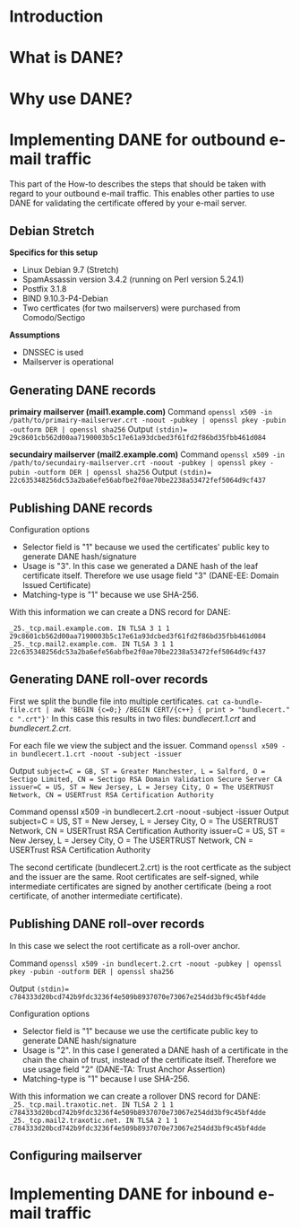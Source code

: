 # Introduction

# What is DANE?

# Why use DANE?

# Implementing DANE for outbound e-mail traffic
This part of the How-to describes the steps that should be taken with regard to your outbound e-mail traffic. This enables other parties to use DANE for validating the certificate offered by your e-mail server. 

## Debian Stretch
**Specifics for this setup**
* Linux Debian 9.7 (Stretch) 
* SpamAssassin version 3.4.2 (running on Perl version 5.24.1)
* Postfix 3.1.8
* BIND 9.10.3-P4-Debian
* Two certficates (for two mailservers) were purchased from Comodo/Sectigo

**Assumptions**
* DNSSEC is used
* Mailserver is operational

## Generating DANE records
**primairy mailserver (mail1.example.com)**
Command
`openssl x509 -in /path/to/primairy-mailserver.crt -noout -pubkey | openssl pkey -pubin -outform DER | openssl sha256`
Output
`(stdin)= 29c8601cb562d00aa7190003b5c17e61a93dcbed3f61fd2f86bd35fbb461d084`

**secundairy mailserver (mail2.example.com)**
Command
`openssl x509 -in /path/to/secundairy-mailserver.crt -noout -pubkey | openssl pkey -pubin -outform DER | openssl sha256`
Output
`(stdin)= 22c635348256dc53a2ba6efe56abfbe2f0ae70be2238a53472fef5064d9cf437`

## Publishing DANE records
Configuration options
* Selector field is "1" because we used the certificates' public key to generate DANE hash/signature
* Usage is "3". In this case we generated a DANE hash of the leaf certificate itself. Therefore we use usage field "3" (DANE-EE: Domain Issued Certificate) 
* Matching-type is "1" because we use SHA-256.

With this information we can create a DNS record for DANE:

`_25._tcp.mail.example.com. IN TLSA 3 1 1 29c8601cb562d00aa7190003b5c17e61a93dcbed3f61fd2f86bd35fbb461d084`
`_25._tcp.mail2.example.com. IN TLSA 3 1 1 22c635348256dc53a2ba6efe56abfbe2f0ae70be2238a53472fef5064d9cf437`

## Generating DANE roll-over records
First we split the bundle file into multiple certificates. 
`cat ca-bundle-file.crt | awk 'BEGIN {c=0;} /BEGIN CERT/{c++} { print > "bundlecert." c ".crt"}'`
In this case this results in two files: _bundlecert.1.crt_ and _bundlecert.2.crt_.

For each file we view the subject and the issuer.
Command
`openssl x509 -in bundlecert.1.crt -noout -subject -issuer`

Output
`subject=C = GB, ST = Greater Manchester, L = Salford, O = Sectigo Limited, CN = Sectigo RSA Domain Validation Secure Server CA`
`issuer=C = US, ST = New Jersey, L = Jersey City, O = The USERTRUST Network, CN = USERTrust RSA Certification Authority`

Command
openssl x509 -in bundlecert.2.crt -noout -subject -issuer
Output
subject=C = US, ST = New Jersey, L = Jersey City, O = The USERTRUST Network, CN = USERTrust RSA Certification Authority
issuer=C = US, ST = New Jersey, L = Jersey City, O = The USERTRUST Network, CN = USERTrust RSA Certification Authority

The second certificate (bundlecert.2.crt) is the root certficate as the subject and the issuer are the same. Root certificates are self-signed, while intermediate certificates are signed by another certificate (being a root certificate, of another intermediate certificate).

## Publishing DANE roll-over records
In this case we select the root certificate as a roll-over anchor. 

Command
`openssl x509 -in bundlecert.2.crt -noout -pubkey | openssl pkey -pubin -outform DER | openssl sha256`

Output
`(stdin)= c784333d20bcd742b9fdc3236f4e509b8937070e73067e254dd3bf9c45bf4dde`

Configuration options
* Selector field is "1" because we use the certificate public key to generate DANE hash/signature
* Usage is "2". In this case I generated a DANE hash of a certificate in the chain the chain of trust, instead of the certificate itself. Therefore we use usage field "2" (DANE-TA: Trust Anchor Assertion) 
* Matching-type is "1" because I use SHA-256.

With this information we can create a rollover DNS record for DANE:
`_25._tcp.mail.traxotic.net. IN TLSA 2 1 1 c784333d20bcd742b9fdc3236f4e509b8937070e73067e254dd3bf9c45bf4dde`
`_25._tcp.mail2.traxotic.net. IN TLSA 2 1 1 c784333d20bcd742b9fdc3236f4e509b8937070e73067e254dd3bf9c45bf4dde`


## Configuring mailserver

# Implementing DANE for inbound e-mail traffic

